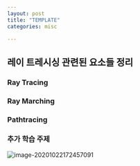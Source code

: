 ```yaml
---
layout: post
title: "TEMPLATE"
categories: misc

---
```




## 레이 트레시싱 관련된 요소들 정리

### Ray Tracing

### Ray Marching


### Pathtracing



### 추가 학습 주제

![image-20201022172457091](C:\Users\md101\AppData\Roaming\Typora\typora-user-images\image-20201022172457091.png)